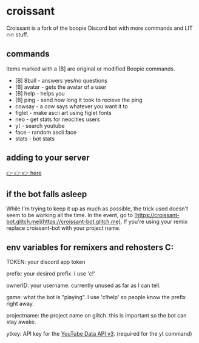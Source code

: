 # croissant

Croissant is a fork of the boopie Discord bot with more commands and LIT 🔥🔥 stuff.

## commands
Items marked with a [B] are original or modified Boopie commands.
- [B] 8ball - answers yes/no questions
- [B] avatar - gets the avatar of a user
- [B] help - helps you
- [B] ping - send how long it took to recieve the ping
- cowsay - a cow says whatever you want it to
- figlet - make ascii art using figlet fonts
- neo - get stats for neocities users
- yt - search youtube
- face - random ascii face
- stats - bot stats

## adding to your server

[👉 👉 👉 here](https://discordapp.com/oauth2/authorize?client_id=441444584988606464&scope=bot&permissions=8)

## if the bot falls asleep
While I'm trying to keep it up as much as possible, the trick used doesn't seem to be working all the time. In the event, go to [https://croissant-bot.glitch.me](https://croissant-bot.glitch.me). If you're using your remix replace croissant-bot with your project name.

## env variables for remixers and rehosters C:

TOKEN: your discord app token

prefix: your desired prefix. I use 'c!'

ownerID: your username. currently unused as far as I can tell.

game: what the bot is "playing". I use 'c!help' so people know the prefix right away.

projectname: the project name on glitch. this is important so the bot can stay awake.

ytkey: API key for the [YouTube Data API v3](https://console.developers.google.com/apis/library/youtube.googleapis.com/?q=youtube). (required for the yt command)